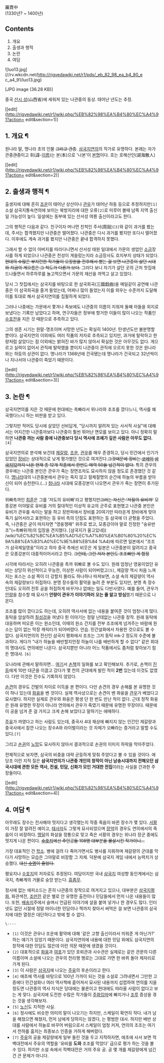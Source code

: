 羅貫中  
(1330년? ~ 1400년)

## Contents

    

1. 개요 
2. 출생과 행적 
3. 논란 
4. 여담 

  

![luo13.jpg](//rv.wkcdn.net/http://rigvedawiki.net/r1/pds/_eb_82_98_ea_b4_80_e
c_a4_91/luo13.jpg)

[JPG image (36.28 KB)]

중국 [산시 성](%EC%82%B0%EC%8B%9C%20%EC%84%B1.md)(山西省)에 세워져 있는 나관중의 동상. 태어난 년도는
추정.

[[edit](http://rigvedawiki.net/r1/wiki.php/%EB%82%98%EA%B4%80%EC%A4%91?action=
edit&section=1)]

## 1. 개요 ¶

원나라 말, 명나라 초의 인물 <del>그리고 관종</del>.
[삼국지연의](%EC%82%BC%EA%B5%AD%EC%A7%80%EC%97%B0%EC%9D%98.md)의 작가로 유명하다. 본래는 자가
관중<del>관종</del>이고 휘(諱-[이름](%EC%9D%B4%EB%A6%84.md))는 본(本)으로 '나본'이
[본명](%EB%B3%B8%EB%AA%85.md)이다. 호는 호해산인(湖海散人)

  

[[edit](http://rigvedawiki.net/r1/wiki.php/%EB%82%98%EA%B4%80%EC%A4%91?action=
edit&section=2)]

## 2. 출생과 행적 ¶

출생지에 대해 흔히 [조운](%EC%A1%B0%EC%9A%B4.md)이 태어난 상산이나
[관우](%EA%B4%80%EC%9A%B0.md)가 태어난 하동 등으로 추정하지만`[1]` 소설 삼국지통속연의에 보이는 북방지리에 대한
오류`[2]`로 미루어 볼때 남쪽 지역 출신일 가능성이 높다. 일설에는 동부에 있는 산서성 여릉 출신이라고도 한다.

  

그의 행적은 다음과 같다. 친구이자 머나먼 친척인 주서(周敍)`[3]`와 같이 과거를 봤는데, 주서는 합격했지만 나관중은 떨어졌다. 나관중은
다시 과거를 봤지만 또다시 떨어졌다. 이후에도 계속 과거를 봤지만 나관중은 끝내 합격하지 못했다.

  

그래서 할 수 없이 아버지를 따라다니면서 산서성 태원 일대에서 가문의 생업인 [소금](%EC%86%8C%EA%B8%88.md)장사를
하게 되었으나 나관중은 천성이 게을렀는지라 소금장사도 흐지부지 상태가 되었다. <del>현대의 수많은 부지런한 작가들이 오장원을 전후해서
뻗는 걸 보면 나관중이 살던 시대와 지금의 게으름은 그 척도가 다른가 보다.</del> 그러다 보니 자기가 살던 곳의 근처 찻집에 드나들면서
하루하루를 놀고먹으면서 가문의 재산을 까먹고 살고 있었다.

  

당시 그 찻집에서는 삼국지를 바탕으로 한 삼국희곡(三國戱曲)을 매일같이 공연해 나관중은 이 삼국희곡을 즐겨 들었는데, 어찌나 많이 들었는지
이를 외우는 수준까지 도달해 이를 토대로 해서 삼국지연의를 집필하게 되었다.

  

그러나 나중에는 가문에서 쫓겨나 족보에도 나관중의 이름이 지워져 둘째 아들을 외지로 보냈다는 기록만 남았다고 하며, 연구자들은 정부에 항거한
이들이 많이 나오는 작품인 [수호전](%EC%88%98%ED%98%B8%EC%A0%84.md)을 지은 것 때문으로 추측하고 있다.

  

그의 생존 시기는 원말-명초이며 사망한 년도는 확실히 1400년. 탄생년도만 불분명할 뿐이다. 삼국지연의 이외에도 여러 작품의 저자로
추측되고 있지만, 과거에 탈락하고 한량처럼 살았다는 점 이외에는 밝혀진 바가 많지 않아서 확실한 것은 아무것도 없다. 게으르고 실력이 없어서
관직에 탈락했을 뿐이지 나관중이 관직에 오르지 못한 것은 원나라와는 하등의 상관이 없다. 명나라가 1368년에 건국됐는데 명나라가 건국되고
32년씩이나 지나서야 나관중이 죽었기 때문이다.

  

[[edit](http://rigvedawiki.net/r1/wiki.php/%EB%82%98%EA%B4%80%EC%A4%91?action=
edit&section=3)]

## 3. 논란 ¶

삼국지연의를 지은 것 때문에 현대에는 촉빠라서 위나라와 조조를 깠다느니, 역사를 왜곡했다느니 하는 비판을 받고 있다.

  

그렇지만 적어도 당시에 살았던 선비답게, "당시까지 알려져 있는 사서적 사실"에 대해서는 어지간한 나관중까보다 나관중이 훨씬 뛰어난 면모를
보이고 있다. 아니 정확히 말하면 **나관중 까는 사람 중에 나관중보다 당시 역사에 조예가 깊은 사람은 아무도 없다.**`[4]`

  

삼국지연의로 분석해 보건데 [제갈량](%EC%A0%9C%EA%B0%88%EB%9F%89.md),
[조운](%EC%A1%B0%EC%9A%B4.md), [관우](%EA%B4%80%EC%9A%B0.md)를 매우 존경하고, 당시
민간에서 인기가 있었던 [장비](%EC%9E%A5%EB%B9%84.md)는 상대적으로 낮게 평가했던 것으로 여겨진다.<del>그것때문에
장비는 [코에이](%EC%BD%94%EC%97%90%EC%9D%B4.md) [삼국지12](%EC%82%BC%EA%B5%AD%EC%A7%80%2012.md)까지 나온 현재 총 12개 작품에서 한번도 매력 50을 넘긴적이
없다.</del> 특히 관우의 경우에는 나관중 본인은 관우가 죽는 장면조차도 묘사하지 않을 정도로 존경했던 것 같다.
[명나라](%EB%AA%85%EB%82%98%EB%9D%BC.md)대의 나관중본에서 관우는 죽지 않고 절체절명의 순간에 하늘의 부름을
받아 신이 되어 승천한다.(…) [청나라](%EC%B2%AD%EB%82%98%EB%9D%BC.md) 시대에 모종강본이 나오면서 관우가
죽는 장면이 추가된다.

  

위빠촉까인 [최훈](%EC%B5%9C%ED%9B%88.md)은 그를 '저도의 유비빠'라고 평했지만<del>그러는 자신은 '저질의
유비까'</del> 모종강본 이야말로 유비를 거의 절대적인 이상적 유교의 군주로 표현했고 나관중 본인은 유비가 관우를 속이는 말을 하고
장판파에서 장비를 20여기만 따라온게 장비에게 맞아죽기 싫어서라고 표현하는 등 유비 측의 단점도 표현하는 등 삼국에 더 균형을 주었다. 즉,
나관중은 굳이 따지자면 "영웅쟁패" 위주로 썼고, 모종강이야 말로 진정한 "숭유반조"(=촉빠위까)의 입장을 견지했다. [삼국지가 울고있네](
/wiki/%EC%82%BC%EA%B5%AD%EC%A7%80%EA%B0%80%20%EC%9A%B8%EA%B3%A0%EC%9E%88%EB%84
%A4)에 따르면 일본에서 "조조가 삼국제일영웅"이라고 하자 중국 측에선 비웃은 게 일본은 나관중본이 알려지고 중국은 모종강본이
대중적이어서라고 한다. <del>그런데, 그런 저자 본인도 조조빠인 게 함정</del>

  

시각에 따라서는 오히려 나관중을 촉까 위빠로 볼 수도 있다. 원래 엄청난 영웅이었던 유비는 상당히 위선적이고 무능한, 이상한 사람이
되어버렸고`[5]`, 제갈량 역시 처음 느껴지는 포스는 소설 쪽이 더 강할지 몰라도 하나하나 따져보면, 소설 속의 제갈량이 역사 속의
제갈량보다 허접하다. 분명 장수들의 활약을 늘려 준 부분도 있지만, 분명 촉 장수인데도 오히려 전투 공을 허접하게 바꾸거나 없애는 일도
다반사였다. 예를 들어, 관우가 [안량](%EC%95%88%EB%9F%89.md)을 참수할 때 묘사가 **안량이 관우가 이야기하러 오는
줄 알고 방심**했기 때문으로 나온다.

  

조조를 많이 깠다고도 하는데, 오히려 역사서에 없는 내용을 붙여준 것이 엄청나게 많다. 동탁을 암살하려
[칠성검](%EC%B9%A0%EC%84%B1%EA%B2%80.md)을 꺼냈다 튄 이야기는 정말 난데없는 나관중 창작. 원래 동탁에
대응하며 떠오른 이는 원소인데, 이때의 원소 간지를 전부 조조에게 넘겨주는 바람에 원소는 답이 없는 막장 캐릭터가 되어버렸다. 안습.
민간설화에서 차용한 것으로도 볼 수 없다. 삼국지연의의 전신인 삼국지 평화에서 조조는 그저 동탁 mk-2 정도의 수준에 불과하다. 게다가
"내가 하늘을 배반할지언정 하늘이 나를 배반하게 할 수 없다" 같은 희대의 명대사도 연의에만 나온다. 삼국지뿐만 아니라 어느 작품에서도
좀처럼 찾아보기 힘든 명대사. `[6]`

  

오나라에 관해서 말하자면... [여기](http://pwt9887.egloos.com/4899120)서
[손책](%EC%86%90%EC%B1%85.md)의 일화를 보고 확인해보자. 추가로, 손책이
[진등](%EC%A7%84%EB%93%B1.md)에게 10만 대군을 이끌고 갔다가 몇 천의 군대에게 발린 적이 **2번** 있는데
이것도 없앴다. 다만 이것은 진수도 기록하지 않았다.

  

[손견](%EC%86%90%EA%B2%AC.md)의 경우도 간발의 차이로 이득을 본 편이다. 다만 손견의 경우 손해를 본 유명한 것이
하나 있는데 [화웅](%ED%99%94%EC%9B%85.md)을 벤 것이다. 실제 역사상으로는 손견이 벤 화웅을
[관우](%EA%B4%80%EC%9A%B0.md)가 베었다고 묘사했다. 하지만 실제로 관우와 화웅은 평생 단 한 번도 만난 적이 없다.
근데 정작 화웅은 원래 유명한 무장이 아니라 연의에서 관우가 죽였기 때문에 유명한 무장이다. 때문에 이 공을 넘겨 준 걸 가지고 크게 손해
보았다고 말하기는 애매하다.

  

[주유](%EC%A3%BC%EC%9C%A0%28%EC%82%BC%EA%B5%AD%EC%A7%80%29.md)가 까였다고 하는 사람도
있는데, 중국사 4대 재상에 빠지지 않는 인간인 제갈량과 중국사에서 잠깐 나오는 장수A와 라이벌이라는 것 자체가 오빠라는 증거라고 말할 수도
있다.`[7]`

  

그리고 [손권](%EC%86%90%EA%B6%8C.md)의 [노망](%EB%85%B8%EB%A7%9D.md)도 묘사하지 않아서
결과적으로 손권의 이미지 하락을 막아주었다.

  

전체적으로 보자면, 삼국의 비중을 대략 균등하게 맞춰 주었다고 볼 수 있을 것이다. 애당초 이런 지적 질은 **삼국지연의가 나관중 개인의
창작이 아닌 남송시대까지 전해오던 삼국시대에 관한 모든 역사, 전설, 민담, 신화가 모인 거대한 전집**이라는 사실을 간과한 주장들이다.

  

[[edit](http://rigvedawiki.net/r1/wiki.php/%EB%82%98%EA%B4%80%EC%A4%91?action=
edit&section=4)]

## 4. 여담 ¶

아무래도 장수는 전사해야 멋지다고 생각했는지 작중 죽음이 바뀐 장수가 몇 있다. [서황](%EC%84%9C%ED%99%A9.md)이
가장 잘 알려진 예이고, [태사자](%ED%83%9C%EC%82%AC%EC%9E%90.md)도 그렇게 묘사되었으며
[장억](%EC%9E%A5%EC%96%B5.md)의 경우도 연의에서의 죽음이 더 비장하다.
[맹달](%EB%A7%B9%EB%8B%AC.md)의 화살을 정통으로 맞고 죽은 서황의 경우는 위나라 장군 중에도 멋지게 나온 편이다.
<del>[수호지](%EC%88%98%ED%98%B8%EC%A7%80.md)에선 주인공들 108명 대부분을 몰살시킨
작가이니…</del>

  

가장 대표적인 건 [학소](%ED%95%99%EC%86%8C.md). 병에 걸려 다 죽어가면서도 병사를 지휘하며 제갈량의 군대를 막다가
사망하는 모습은 그야말로 비장함 그 자체. 덕분에 삼국지 게임 내에서 능력치가 상승했다. <del>대신
[수명](%EC%88%98%EB%AA%85.md)이 줄었다.</del>

  

평요지나 [수호지](%EC%88%98%ED%98%B8%EC%A7%80.md)의 저자로도 추정된다. 여담이지만 국내
[삼국지](%EC%82%BC%EA%B5%AD%EC%A7%80.md) 여성향 동인계에서는 삼국지, 촉빠계의 거물로 숭앙 받는다.
[흠좀무](%ED%9D%A0%EC%A2%80%EB%AC%B4.md).

  

정사에 없는 에피소드는 흔히 나관중의 창작으로 여겨지고 있으나, 대부분은
[삼국지평화](%EC%82%BC%EA%B5%AD%EC%A7%80%ED%8F%89%ED%99%94.md), 화관색전,
[조만전](%EC%A1%B0%EB%A7%8C%EC%A0%84.md) 같은 별로 안 유명한 출전이나 민담들에서 먼저 나온 내용들이 많다.
또한, [배송지](%EB%B0%B0%EC%86%A1%EC%A7%80.md)주에서 슬며시 언급된 이야기에 살을 붙여 넣거나 한 경우도
많다. 인터넷도 없던 시절에 정말 마이너한 민담이나 책까지 찾아서 써먹은 걸 보면 나관중의 삼국지에 대한 열정은 대단하다고 밖에 할 수
없다.

  

`\----`

  * `[1]` 이것은 관우나 조운에 활약에 대해 '같은 고향 출신이라서 띄워준 게 아닌가?' 하는 얘기가 있었기 때문이다. 삼국지연의에 내용에 대한 민담 외에도 삼국지연의 창작에 대한 민담도 많은데 이런 의문 때문에 생겼을 것이다.
  * `[2]` 대표적으로 [화웅](%ED%99%94%EC%9B%85.md)과 [여포](%EC%97%AC%ED%8F%AC.md)가 있던 호뢰관과 사수관은 실제로는 같은 관문의 다른 이름이며 소설에 나오는 관우의 천리행 행로는 그대로 가면 한 바퀴 돌아 제자리로 가게 된다.
  * `[3]` 이 사람은 [삼국지](%EC%82%BC%EA%B5%AD%EC%A7%80.md)에 나오는 [주유](%EC%A3%BC%EC%9C%A0%28%EC%82%BC%EA%B5%AD%EC%A7%80%29.md)의 후손이라고 한다.
  * `[4]` 애초에 역사를 바탕으로 100년 가까이 되는 것을 소설로 그려내면서 그만한 고증에다 민간설화나 여러 역사책에 흩어져서 묘사된 내용까지 섭렵하여 연의를 지을 정도면 나관중의 역사 지식은 당대에는 물론이고 현대에도 따라올 사람이 없다고 보는 게 맞다. 삼국지에 도전한 수많은 작가들이 [주화입마](%EC%A3%BC%ED%99%94%EC%9E%85%EB%A7%88.md)에 빠지거나 [조루](%EC%A1%B0%EB%A3%A8.md) 증상을 겪는 것을 생각해보자.
  * `[5]` [노신](%EB%85%B8%EC%8B%A0.md)도 지적한 사실.
  * `[6]` 정사에도 비슷한 의미의 말이 나오기는 하지만, 스케일이 확연히 작다. 내가 남을 해쳤으면 해쳤지, 먼저 남에게 당하지는 않겠다, 는 평범한 대사. 하지만 배반 상대를 사람에서 하늘로 바꾸어 버림으로서 스케일이 엄청 커져, 연의의 조조는 여기서 천하를 훔치는 최종보스 인증을 거하게 해버렸다.
  * `[7]` [주유](%EC%A3%BC%EC%9C%A0%28%EC%82%BC%EA%B5%AD%EC%A7%80%29.md)의 공을 제갈량에게 일부 돌린 것을 두고 지적하자면, 애초에 사서 보면 적벽대전에서 주유의 역할을 '유비를 **도와** 조조를 막았다' 급으로 평가 하는 것을 볼 수 있다. 하지만 소설 속에서 적벽대전은 거의 주유 공. 공 몇 개를 제갈량에게 넘긴 건 큰 문제가 아니다.

